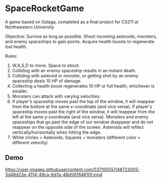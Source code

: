 # SpaceRocketGame
A game based on Galaga, completed as a final project for CS211 at Northwestern University

Objective: Survive as long as possible. Shoot incoming asteroids, monsters, and enemy spaceships to gain points. Acquire health boosts to regenerate lost health.

Rules: 
  1) W,A,S,D to move. Space to shoot.
  2) Colliding with an enemy spaceship results in an instant death.
  3) Colliding with asteroid or monster, or getting shot by an enemy spaceship deals 10 HP of damage.
  4) Collecting a health boost regenerates 10 HP or full health, whichever is smaller.
  5) Monsters can attack with varying velocities.
  6) If player's spaceship moves past the top of the window, it will reappear from the bottom at the same x-coordinate (and vice versa). 
     If player's spaceship moves past the right of the window, it will reappear from the left at the same y-coordinate (and vice versa).
     Monsters and enemy spaceships that go past the edge of our window disappear and do not reappear on the opposite side of the screen.
     Asteroids will reflect vertically/horizontally when hitting the edge.
  7) White circles = Asteroids; Squares = monsters (different color = different velocity)

## Demo

https://user-images.githubusercontent.com/53710555/148723005-3d48d23e-4114-49ca-8d7a-48d59784610f.mp4
